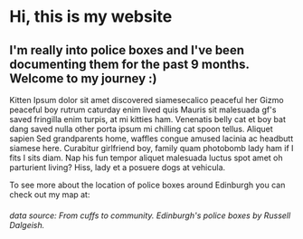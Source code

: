 # Hi, this is my website
## I'm really into police boxes and I've been documenting them for the past 9 months. Welcome to my journey :) 

Kitten Ipsum dolor sit amet discovered siamesecalico peaceful her Gizmo peaceful boy rutrum caturday enim lived quis Mauris sit malesuada gf's saved fringilla enim turpis, at mi kitties ham. Venenatis belly cat et boy bat dang saved nulla other porta ipsum mi chilling cat spoon tellus. Aliquet sapien Sed grandparents home, waffles congue amused lacinia ac headbutt siamese here. Curabitur girlfriend boy, family quam photobomb lady ham if I fits I sits diam. Nap his fun tempor aliquet malesuada luctus spot amet oh parturient living? Hiss, lady et a posuere dogs at vehicula.


To see more about the location of police boxes around Edinburgh you can check out my map at: 





###### data source: From cuffs to community. Edinburgh's police boxes by Russell Dalgeish. 

